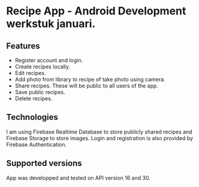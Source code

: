 # Recipe App - Android Development werkstuk januari. 

## Features

- Register account and login. 
- Create recipes locally.
- Edit recipes.
- Add photo from library to recipe of take photo using camera. 
- Share recipes. These will be public to all users of the app. 
- Save public recipes. 
- Delete recipes. 

## Technologies
I am using Firebase Realtime Database to store publicly shared recipes and Firebase Storage to store images. Login and registration is also provided by Firebase Authentication. 


## Supported versions
App was developped and tested on API version 16 and 30. 